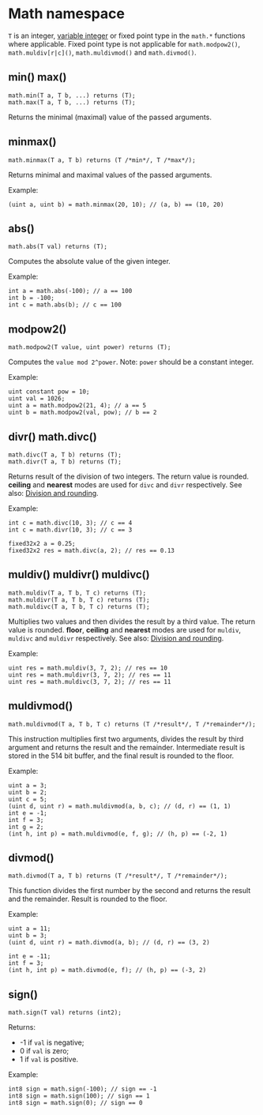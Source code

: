 # Math namespace

`T` is an integer, [variable integer](../changes-and-extensions-in-solidity-types/varint-and-varuint.md) or fixed point type in the `math.*` functions where applicable. Fixed point type is not applicable for `math.modpow2()`, `math.muldiv[r|c]()`, `math.muldivmod()` and `math.divmod()`.

## min() max()

```solidity
math.min(T a, T b, ...) returns (T);
math.max(T a, T b, ...) returns (T);
```

Returns the minimal (maximal) value of the passed arguments.

## minmax()

```solidity
math.minmax(T a, T b) returns (T /*min*/, T /*max*/);
```

Returns minimal and maximal values of the passed arguments.

Example:

```solidity
(uint a, uint b) = math.minmax(20, 10); // (a, b) == (10, 20)
```

## abs()

```solidity
math.abs(T val) returns (T);
```

Computes the absolute value of the given integer.

Example:

```solidity
int a = math.abs(-100); // a == 100
int b = -100;
int c = math.abs(b); // c == 100
```

## modpow2()

```solidity
math.modpow2(T value, uint power) returns (T);
```

Computes the `value mod 2^power`. Note: `power` should be a constant integer.

Example:

```solidity
uint constant pow = 10;
uint val = 1026;
uint a = math.modpow2(21, 4); // a == 5
uint b = math.modpow2(val, pow); // b == 2
```

## divr() math.divc()

```solidity
math.divc(T a, T b) returns (T);
math.divr(T a, T b) returns (T);
```

Returns result of the division of two integers. The return value is rounded. **ceiling** and **nearest** modes are used for `divc` and `divr` respectively. See also: [Division and rounding](../division-and-rounding.md).

Example:

```solidity
int c = math.divc(10, 3); // c == 4
int c = math.divr(10, 3); // c == 3

fixed32x2 a = 0.25;
fixed32x2 res = math.divc(a, 2); // res == 0.13
```

## muldiv() muldivr() muldivc()

```solidity
math.muldiv(T a, T b, T c) returns (T);
math.muldivr(T a, T b, T c) returns (T);
math.muldivc(T a, T b, T c) returns (T);
```

Multiplies two values and then divides the result by a third value. The return value is rounded. **floor**, **ceiling** and **nearest** modes are used for `muldiv`, `muldivc` and `muldivr` respectively. See also: [Division and rounding](../division-and-rounding.md).

Example:

```solidity
uint res = math.muldiv(3, 7, 2); // res == 10
uint res = math.muldivr(3, 7, 2); // res == 11
uint res = math.muldivc(3, 7, 2); // res == 11
```

## muldivmod()

```solidity
math.muldivmod(T a, T b, T c) returns (T /*result*/, T /*remainder*/);
```

This instruction multiplies first two arguments, divides the result by third argument and returns the result and the remainder. Intermediate result is stored in the 514 bit buffer, and the final result is rounded to the floor.

Example:

```solidity
uint a = 3;
uint b = 2;
uint c = 5;
(uint d, uint r) = math.muldivmod(a, b, c); // (d, r) == (1, 1)
int e = -1;
int f = 3;
int g = 2;
(int h, int p) = math.muldivmod(e, f, g); // (h, p) == (-2, 1)
```

## divmod()

```solidity
math.divmod(T a, T b) returns (T /*result*/, T /*remainder*/);
```

This function divides the first number by the second and returns the result and the remainder. Result is rounded to the floor.

Example:

```solidity
uint a = 11;
uint b = 3;
(uint d, uint r) = math.divmod(a, b); // (d, r) == (3, 2)

int e = -11;
int f = 3;
(int h, int p) = math.divmod(e, f); // (h, p) == (-3, 2)
```

## sign()

```solidity
math.sign(T val) returns (int2);
```

Returns:

* \-1 if `val` is negative;
* 0 if `val` is zero;
* 1 if `val` is positive.

Example:

```solidity
int8 sign = math.sign(-100); // sign == -1
int8 sign = math.sign(100); // sign == 1
int8 sign = math.sign(0); // sign == 0
```
